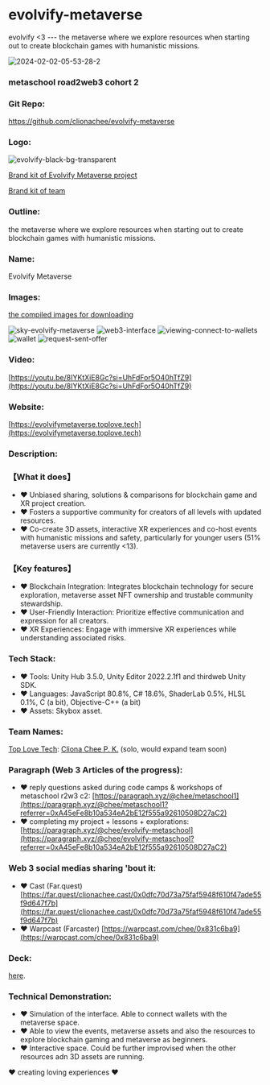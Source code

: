 # evolvify-metaverse
 evolvify &lt;3 --- the metaverse where we explore resources when starting out to create blockchain games with humanistic missions.


![2024-02-02-05-53-28-2](https://github.com/clionachee/evolvify-metaverse/assets/94758696/2b1cf7e7-7074-4348-b7d0-f329b3538962)

### metaschool road2web3 cohort 2

### Git Repo: 
https://github.com/clionachee/evolvify-metaverse

### Logo: 
![evolvify-black-bg-transparent](https://github.com/clionachee/evolvify-metaverse/assets/94758696/978ca6b7-cef7-4075-86bc-661a9885103a)

[Brand kit of Evolvify Metaverse project ](https://brandfetch.com/share/nffkb2bgiqss75uuqj8ex5a8xx36muaw?library=default&collection=Evolvify%20Metaverse%20by%20Top%20Love%20Tech)

[Brand kit of team](https://brandfetch.com/toplove.tech)

### Outline: 
the metaverse where we explore resources when starting out to create blockchain games with humanistic missions.

### Name: 
Evolvify Metaverse

### Images: 
[the compiled images for downloading](https://brandfetch.com/share/nffkb2bgiqss75uuqj8ex5a8xx36muaw?library=default&collection=Evolvify%20Metaverse%20Pictures)

![sky-evolvify-metaverse](https://github.com/clionachee/evolvify-metaverse/assets/94758696/8bf5a8d7-77ee-4bb6-bc14-55294150d580)
![web3-interface](https://github.com/clionachee/evolvify-metaverse/assets/94758696/0e49db0d-02e3-4cea-8170-e69f065f1839)
![viewing-connect-to-wallets](https://github.com/clionachee/evolvify-metaverse/assets/94758696/330a178f-a2a6-45df-8b95-8cfa09b1120f)
![wallet](https://github.com/clionachee/evolvify-metaverse/assets/94758696/850a4353-1d6c-4a2f-9fad-fd31c0c60708)
![request-sent-offer](https://github.com/clionachee/evolvify-metaverse/assets/94758696/5303d866-b7ac-40ab-a698-1bc499dc4b33)


### Video: 
[https://youtu.be/8IYKtXiE8Gc?si=UhFdFor5O40hTfZ9](https://youtu.be/8IYKtXiE8Gc?si=UhFdFor5O40hTfZ9)

### Website: 
[https://evolvifymetaverse.toplove.tech](https://evolvifymetaverse.toplove.tech)

### Description: 

### 【What it does】
- :heart:️ Unbiased sharing, solutions & comparisons for blockchain game and XR project creation.
- :heart: Fosters a supportive community for creators of all levels with updated resources.
- :heart: Co-create 3D assets, interactive XR experiences and co-host events with humanistic missions and safety, particularly for younger users (51% metaverse users are currently <13).

### 【Key features】
- :heart: Blockchain Integration:  Integrates blockchain technology for secure exploration, metaverse asset NFT ownership and trustable community stewardship.
- :heart: User-Friendly Interaction: Prioritize effective communication and expression for all creators.
- :heart: XR Experiences: Engage with immersive XR experiences while understanding associated risks.

### Tech Stack: 
- :heart:️ Tools: Unity Hub 3.5.0, Unity Editor 2022.2.1f1 and thirdweb Unity SDK.
- :heart:️ Languages: JavaScript 80.8%, C# 18.6%, ShaderLab 0.5%, HLSL 0.1%, C (a bit), Objective-C++ (a bit)
- :heart:️ Assets: Skybox asset.

### Team Names: 
[Top Love Tech](https://toplove.tech/): 
[Cliona Chee P. K.](https://clionachee.com/) (solo, would expand team soon)

### Paragraph (Web 3 Articles of the progress): 
- :heart:️ reply questions asked during code camps & workshops of metaschool r2w3 c2: [https://paragraph.xyz/@chee/metaschool1](https://paragraph.xyz/@chee/metaschool1?referrer=0xA45eFe8b10a534eA2bE12f555a92610508D27aC2)
- :heart:️ completing my project + lessons + explorations: [https://paragraph.xyz/@chee/evolvify-metaschool](https://paragraph.xyz/@chee/evolvify-metaschool?referrer=0xA45eFe8b10a534eA2bE12f555a92610508D27aC2)

### Web 3 social medias sharing 'bout it:
- :heart:️ Cast (Far.quest) [https://far.quest/clionachee.cast/0x0dfc70d73a75faf5948f610f47ade55f9d647f7b](https://far.quest/clionachee.cast/0x0dfc70d73a75faf5948f610f47ade55f9d647f7b)
- :heart:️ Warpcast (Farcaster) [https://warpcast.com/chee/0x831c6ba9](https://warpcast.com/chee/0x831c6ba9)

### Deck: 
 [here](https://gamma.app/public/evolvify-deck-1-j46xujboejby778).


### Technical Demonstration:
- :heart:️ Simulation of the interface. Able to connect wallets with the metaverse space.
- :heart:️ Able to view the events, metaverse assets and also the resources to explore blockchain gaming and metaverse as beginners.
- :heart:️ Interactive space. Could be further improvised when the other resources adn 3D assets are running.

 :heart:️ creating loving experiences  :heart:️ 


